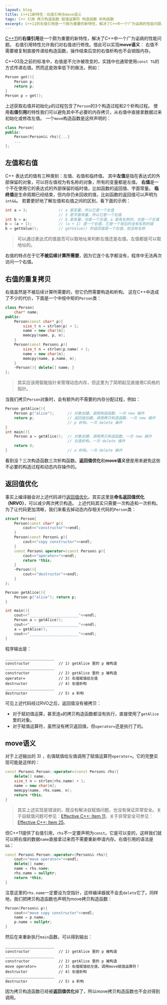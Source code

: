 ```yaml
---
layout: blog
title: C++11新特性：右值引用与move语义
tags: C++ 引用 拷贝构造函数 赋值运算符 构造函数 析构函数
excerpt: C++11的右值引用是一个颇为重要的新特性，解决了C++中一个广为诟病的性能问题。右值引用特性允许我们对右值进行修改。借此可以实现move语义：右值不需要被复制直接传递给构造函数，操作结束后空的右值析构也不会销毁内存。
---
```


[C++11][c11]的**右值引用**是一个颇为重要的新特性，解决了C++中一个广为诟病的性能问题。
右值引用特性允许我们对右值进行修改。借此可以实现**move语义**：
右值不需要被复制直接传递给构造函数，操作结束后空的右值析构也不会销毁内存。

C++03及之前的标准中，右值是不允许被改变的，实践中也通常使用`const T&`的方式传递右值。然而这是效率低下的做法，例如：

```cpp
Person get(){
    Person p;
    return p;
}
Person p = get();
```

上述获取右值并初始化`p`的过程包含了`Person`的3个构造过程和2个析构过程。
使用**右值引用**的特性我们可以避免其中不必要的内存拷贝，从右值中直接拿数据过来初始化或修改左值。
一个`move`构造函数是这样声明的：

```cpp
class Person{
public:
    Person(Person&& rhs){...}
    ...
};
```

<!--more-->

## 左值和右值

C++ 表达式的值有三种类别：左值、右值和临终值。
其中**左值**是指在表达式的外部保留的对象，可以将左值视为有名称的对象，所有的变量都是左值。
**右值**是一个不在使用它的表达式的外部保留的临时值，比如函数的返回值、字面常量。
**临终值**是生命周期已经结束，但内存仍未回收的值，比如函数的返回值可以声明为`int&&`。
若要更好地了解左值和右值之间的区别，看下面的示例：

```cpp
int a = 3;              // a 是变量，所以它是一个左值
                        // 3 是字面常量，所以它是一个右值
int b = a;              // b 是变量，也是一个左值。a 是有名称的，也是一个左值
b = (a + 1);            // (a + 1) 是一个右值，它是一个背后的没有名称的值
b = getValue();         // getValue() 的返回值是一个右值，他没有名称
```

> 可以通过表达式的值是否可以取地址来判断左值还是右值。左值都是可以取地址的。

右值的特点在于它**不被后续计算所需要**，因为它连个名字都没有，程序中无法再次访问一个右值。

## 右值的重复拷贝

右值虽然是不被后续计算所需要的，但它仍然需要构造和析构。
这在C++中造成了不少的代价，下面是一个中规中矩的`Person`类：

```cpp
class Person{
    char* name;
public:
    Person(const char* p){
        size_t n = strlen(p) + 1;
        name = new char[n];
        memcpy(name, p, n);
    }
    Person(const Person& p){
        size_t n = strlen(p.name) + 1;
        name = new char[n];
        memcpy(name, p.name, n);
    }
    ~Person(){ delete[] name; }
};
```

> 其实应该用智能指针来管理动态内存，但这里为了简明起见直接用C风格的指针。

当我们拷贝`Person`对象时，会有额外的不需要的内存分配过程，例如：

```cpp
Person getAlice(){
    Person p("alice");      // 对象创建。调用构造函数，一次 new 操作
    return p;               // 返回值创建。调用拷贝构造函数，一次 new 操作
                            // p 析构。一次 delete 操作
}
int main(){
    Person a = getAlice();  // 对象创建。调用拷贝构造函数，一次 new 操作
                            // 右值析构。一次 delete 操作
    return 0;
}                           // a 析构。一次 delete 操作
```

看到没？三次构造函数三次析构函数。**返回值优化**和**move语义**便是用来避免这些不必要的构造过程和动态内存操作的。

## 返回值优化

事实上编译器会对上述代码进行[返回值优化][rvo]，其实这里是**命名返回值优化（NRVO）**，可以减少两次拷贝构造。
上述代码其实只需要一次构造和一次析构。为了让代码更加清晰，我们来看去掉动态内存相关代码的`Person`类：

```cpp
struct Person{
    Person(const char* p){
        cout<<"constructor"<<endl;
    }
    Person(const Person& p){
        cout<<"copy constructor"<<endl;
    }
    const Person& operator=(const Person& p){
        cout<<"operator="<<endl;
        return *this;
    }
    ~Person(){
        cout<<"destructor"<<endl;
    }
};

Person getAlice(){
    Person p("alice"); return p;
}

int main(){
    cout<<"______________________"<<endl;
    Person a = getAlice();
    cout<<"______________________"<<endl;
    a = getAlice();
    cout<<"______________________"<<endl;
}
```

程序输出是：

```
______________________
constructor             // 1) getAlice 里的 p 被构造
______________________
constructor             // 2) getAlice 里的 p 被构造
operator=               // 3) 右值赋值给左值
destructor              // 4) 右值析构
______________________
destructor              // 5) a 析构
```

可见上述代码经过RVO之后，返回值没有被拷贝：

* 对于赋初值运算，甚至连`a`的拷贝构造函数都没有执行，直接使用了`getAlice`里的对象。
* 对于赋值运算符，虽然没有拷贝返回值，但`operator=`还是执行了的。


## move语义

对于上述输出的 3) ，右值赋值给左值调用了赋值运算符`operator=`。它的完整实现可能是这样的：

```cpp
const Person& Person::operator=(const Person& rhs){
    delete[] name;
    size_t n = strlen(rhs.name) + 1;
    name = new char[n];
    memcpy(name, rhs.name, n);
    return *this;
}
```

> 其实上述实现是错误的，既没有解决自赋值问题，也没有保证异常安全。关于自赋值问题可参见：[Effective C++: Item 11][item11]，关于异常安全可参见：[Effective C++: Item 25][item25]。

但C++11提供了右值引用，`rhs`不一定要声明为`const`。它是可以变的，这样我们就可以把右值的数据`name`直接拿过来而不需要重新申请内存。右值引用的语法是`&&`：

```cpp
const Person& Person::operator=(Person&& rhs){
    cout<<"move operator="<<endl;
    delete[] name;
    name = rhs.name;
    rhs.name = nullptr;
    return *this;
}
```

注意这里的`rhs.name`一定要设为空指针，这样编译器就不会去`delete`它了。同样地，我们把拷贝构造函数也声明为move拷贝构造函数：

```cpp
Person(Person&& p){
    cout<<"move copy constructor"<<endl;
    name = p.name;
    p.name = nullptr;
}
```

然后在来重新执行`main`函数，可以得到输出：

```
______________________
constructor             // 1) getAlice 里的 p 被构造
______________________
constructor             // 2) getAlice 里的 p 被构造
move operator=          // 3) 右值赋值给左值，调用move赋值运算符！
destructor              // 4) 右值析构
______________________
destructor              // 5) a 析构
```


因为拷贝构造函数已经被**返回值优化**掉了，所以move拷贝构造函数也不会对得到调用。

[c11]: https://zh.wikipedia.org/wiki/C%2B%2B11
[rvo]: https://zh.wikipedia.org/wiki/%E8%BF%94%E5%9B%9E%E5%80%BC%E4%BC%98%E5%8C%96
[item11]: /2015/07/30/effective-cpp-11.html
[item25]: /2015/08/23/effective-cpp-25.html
